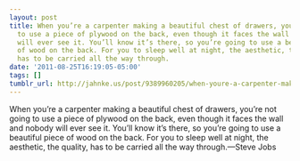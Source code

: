 ```yaml
---
layout: post
title: When you’re a carpenter making a beautiful chest of drawers, you’re not going
  to use a piece of plywood on the back, even though it faces the wall and nobody
  will ever see it. You’ll know it’s there, so you’re going to use a beautiful piece
  of wood on the back. For you to sleep well at night, the aesthetic, the quality,
  has to be carried all the way through.
date: '2011-08-25T16:19:05-05:00'
tags: []
tumblr_url: http://jahnke.us/post/9389960205/when-youre-a-carpenter-making-a-beautiful-chest
---
```

When you’re a carpenter making a beautiful chest of drawers, you’re not going to use a piece of plywood on the back, even though it faces the wall and nobody will ever see it. You’ll know it’s there, so you’re going to use a beautiful piece of wood on the back. For you to sleep well at night, the aesthetic, the quality, has to be carried all the way through.—Steve Jobs
